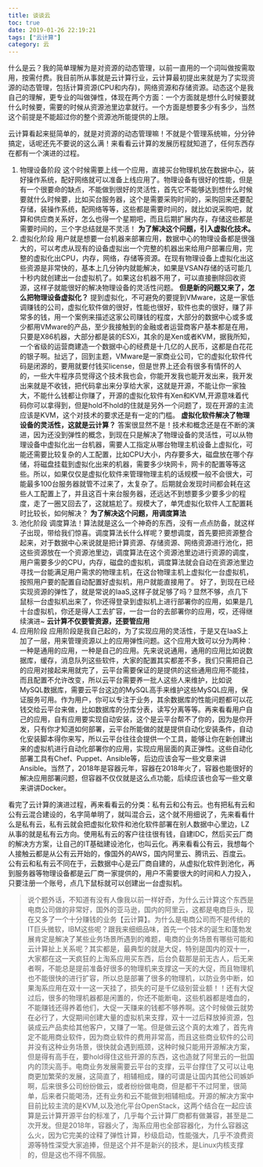 ```yaml
---
title: 谈谈云
toc: true
date: 2019-01-26 22:19:21
tags: ["云计算"]
category: 云
---
```


什么是云？我的简单理解为是对资源的动态管理，以前一直用的一个词叫做按需取用，按需付费。我目前所从事就是云计算行业，云计算最初提出来就是为了实现资源的动态管理，包括计算资源(CPU和内存)，网络资源和存储资源。动态这个是我自己的理解，更专业的叫做弹性，体现在两个方面：一个方面就是想什么时候要就什么时候要，需要的时候从资源池里边拿就行。一个方面是想要多少有多少，当然这个前提是不能超过你的整个资源池所能提供的上限。
<!-- more -->
云计算看起来挺简单的，就是对资源的动态管理嘛！不就是个管理系统嘛，分分钟搞定，话呢还先不要说的这么满！来看看云计算的发展历程就知道了，任何东西存在都有一个演进的过程。

1. 物理设备阶段
这个时候需要上线一个应用，直接买台物理机放在数据中心，装好操作系统，配好网络就可以准备上线应用了。物理设备有很好的性能，但是有一个很要命的缺点，不能做到很好的灵活性，首先它不能够达到想什么时候要就什么时候要，比如买台服务器，这个是需要采购时间的，采购回来还要配存储，装操作系统，配网络等等，这些都是需要时间的，就比如说采购吧，就算和供应商关系好，怎么也得一个星期吧，而且后期扩展内存，存储这些都是需要时间的，三个字总结就是不灵活！
**为了解决这个问题，引入虚拟化技术。**
2. 虚拟化阶段
用户就是想要一台机器来部署应用，数据中心的物理设备都是很强大的，可以考虑从现有的设备虚拟出一个完整的机器出来给用户部署应用，完整的虚拟化出CPU，内存，网络，存储等资源。在现有物理设备上虚拟化出这些资源是非常快的，基本上几分钟内就能解决，如果是VSAN存储的话可能几十秒内就创建出一台虚拟机了。如果这台机器不用了，可以直接删除回收资源，这样子就能很好的解决物理设备的灵活性问题。
**但是新的问题又来了，怎么把物理设备虚拟化？**
提到虚拟化，不可避免的要提到VMware，这是一家低调赚钱的公司，虚拟化软件做的很好，性能也很好，软件也卖的很好，赚了非常多的钱，用一个案例来描述这家公司赚钱的程度，大部分的数据中心或多或少都用VMware的产品，至少我接触到的金融或者运营商客户基本都是在用，只要是X86机器，大部分都是装的ESXi，其余的是Xen或者KVM，据我所知，一个省级的运营商建造一个数据中心的经费是十几亿的人民币，这都是白花花的银子啊。扯远了，回到主题，VMware是一家商业公司，它的虚拟化软件代码是闭源的，要用就要付钱买license，但是世界上还会有很多有情怀的人的，一些大牛程序员觉得这个技术我也会，你能开发我也能开发出来，我开发出来就是不收钱，把代码拿出来分享给大家，这就是开源，不能让你一家独大，不能什么钱都让你赚了，开源的虚拟化软件有Xen和KVM,开源意味着代码你可以拿得到，但是hold不hold的住就是另外一个问题了，现在开源的主流应该是KVM，这个对技术的要求还是有一定的门槛。
**虚拟化软件解决了物理设备的灵活性，这就是云计算？**
答案很显然不是！技术和概念还是在不断的演进，因为还没到弹性的概念，到现在只是解决了物理设备的灵活性，可以从物理设备中虚拟化出一台机器，需要人工指定从哪台物理主机设备上虚拟化，可能还需要比较复杂的人工配置，比如CPU大小，内存要多大，磁盘放在哪个存储，将磁盘挂载到虚拟化出来的机器，需要多少块网卡，网卡的配置等等这些。所以，如果仅仅是虚拟化软件来管理物理主机的话规模一般不会很大，可能最多100台服务器就管不过来了，太复杂了。后期就会发现时间都会耗在这些人工配置上了，并且这百十来台服务器，还远达不到想要多少要多少的程度，走了一圈又回去了，这就尴尬了。规模大了，单凭虚拟化软件人工配置耗时比较长，如何解决？
**为了解决这个问题，用调度算法**
3.  池化阶段
调度算法！算法就是这么一个神奇的东西，没有一点点防备，就这样子出现，带给我们惊喜。调度算法长什么样呢？要想调度，首先要把资源整合起来，对于数据中心来说就是把计算资源、存储资源、网络资源进行池化，把这些资源放在一个资源池里边，调度算法在这个资源池里边进行资源的调度，用户需要多少的CPU，内存，磁盘的虚拟机，调度算法就会自动在资源池里边寻找一台能满足用户需求的物理主机，在这台物理主机上虚拟化一台虚拟机，按照用户要的配置自动配置好虚拟机，用户就能直接用了。
好了，到现在已经实现资源的弹性了，就是常说的IaaS,这样子就足够了吗？显然不够，点几下鼠标一台虚拟机出来了，你还得登录到虚拟机上进行部署你的应用，如果是几十台虚拟机，你还是得人工去扩容，一台一台的去部署你的应用，哎，还得继续演进~
**云计算不仅要管资源，还要管应用**
4. 应用阶段
应用阶段是我自己起的，为了实现应用的灵活性，于是又在IaaS上加了一层，用来管理资源以上的应用弹性问题。这个应用大致可以分为两种：一种是通用的应用，一种是自己的应用。先来说说通用，通用的应用比如说数据库，缓存，消息队列这些软件，大家的配置其实都差不多，我们只需把自己的应用对接起来用就完了，云平台需要保证的是提供的这些通用应用不能挂，而且配置不允许改变，所以云平台需要养一批人这些人来维护，比如说MySQL数据库，需要云平台这边的MySQL高手来维护这些MySQL应用，保证服务可用。作为用户，你可以专注于业务，其余数据库的性能问题都可以花钱交给云平台来做，比如数据库的分库分表，读写分离等等。再来看看用户自己的应用，自有应用要实现自动安装，这个是云平台帮不了你的，因为是你开发，只有你才知道如何部署，云平台所能做的就是提供自动化安装条件，自动化安装脚本得你来写，所以云平台往往会提供一个工具，能够让你在新创建出来的虚拟机进行自动化部署你的应用，实现应用层面的真正弹性。这些自动化部署工具有Chef、Puppet、Ansible等，后边应该会写一些文章来讲Ansible。当然了，2018年是容器元年，容器在2018年火了，容器也能很好的解决应用部署问题，但容器不仅仅就是这么点功能，后续应该也会写一些文章来讲讲Docker。

看完了云计算的演进过程，再来看看云的分类：私有云和公有云。也有把私有云和公有云混合建设的，名字简单明了，就叫混合云，这个就不用细说了，先来看看什么是私有云，私有云就会把虚拟化软件和池化软件部署在别人数据中心里边，LZ从事的就是私有云方向。使用私有云的客户往往很有钱，自建IDC，然后买云厂商的解决方方案，让自己的IT基础建设池化，也叫云化。再来看看公有云，我想每个人接触云都是从公有云开始的，像国外的AWS，国内阿里云、腾讯云、百度云。公有云和私有云不同在于，云数据中心是云厂商自建的，从虚拟化软件到池化，再到服务器等物理设备都是云厂商一家提供的，用户不需要很大的时间和人力投入，只要注册一个账号，点几下鼠标就可以创建出一台虚拟机。

> 说个题外话，不知道有没有人像我以前一样好奇，为什么云计算这个东西是电商公司做的非常好，国外的亚马逊，国内的阿里云，这都是电商巨头，现在又多了一个十分赚钱的业务【云计算】。为什么是电商公司而不是传统的IT巨头微软，IBM这些呢？跟我来细细品味，首先一个技术的诞生和蓬勃发展肯定是解决了某些业务场景所遇到的难题，电商的业务场景有哪些可能和云计算扯上关系呢？其实都是，最典型的就是大促，特别是国内的双十一，大家都在这一天疯狂的上淘系应用买东西，后台负载那是前无古人，后无来者啊，不能总是提前准备好很多的物理机来支撑这一天的大促，而且物理机也不能很快的进行扩容，所以总是部署了很多的物理机，以防业务中断，如果淘系应用在双十一这一天挂了，损失的可是千亿级别营业额！！还有大促过后，很多的物理机器都是闲置的，你还不能断电，这些机器都是嗜血的，不能赚钱还得养着他们，大促一天赚来的钱都不够养啊。这个时候做云就势在必行了，大促期间创建大量的虚拟机来支撑，双十一过后释放掉资源，包装成云产品卖给其他客户，又赚了一笔。但是做云这个真的太难了，首先肯定不能用商业软件，因为商业软件的费用非常高，而且这些商业软件的公司并没有这种业务场景，很快就会遇到瓶颈，这种时候只能用开源解决方案，但是得有高手在，要hold得住这些开源的东西，这也造就了阿里云的一批国内的顶尖高手。电商业务发展需要云平台的支撑，云平台撑住了又可以让电商更加繁荣的发展，这简直了，相辅相成，赚的可谓是让国内其他公司嫉妒啊，后来很多公司纷纷做云，或者纷纷做电商，但是都干不过阿里，很简单，后来者只能喝汤，还有业务和云不能做到相辅相成。开源的解决方案中目前比较主流的是KVM,以及池化平台OpenStack，这两个结合在一起应该算是云计算开源平台的标准了，几乎每个云计算厂商都有做兼容，甚至是二次开发。但是2018年，容器火了，淘系应用也全部容器化，为什么容器这么火，因为它完美的诠释了弹性计算，秒级启动，性能强大，几乎不浪费资源等特性深受大家追捧，但是这个并不是新兴的技术，是Linux内核支撑的，但是这也不得不佩服。



